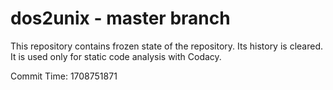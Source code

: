# dos2unix - master branch

This repository contains frozen state of the repository.
Its history is cleared. It is used only for static code
analysis with Codacy.

Commit Time: 1708751871